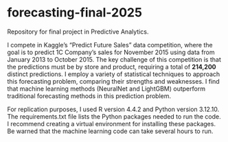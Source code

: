 # forecasting-final-2025
Repository for final project in Predictive Analytics.

I compete in Kaggle’s “Predict Future Sales” data competition, where the goal is to predict 1C Company’s sales for November 2015 using data from January 2013 to October 2015. The key challenge of this competition is that the predictions must be by store and product, requiring a total of **214,200** distinct predictions. I employ a variety of statistical techniques to approach this forecasting problem, comparing their strengths and weaknesses. I find that machine learning methods (NeuralNet and LightGBM) outperform traditional forecasting methods in this prediction problem.

For replication purposes, I used R version 4.4.2 and Python version 3.12.10. The requirements.txt file lists the Python packages needed to run the code. I recommend creating a virtual environment for installing these packages. Be warned that the machine learning code can take several hours to run.
